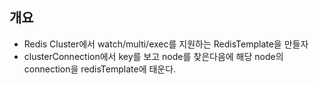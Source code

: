 ## 개요
- Redis Cluster에서 watch/multi/exec를 지원하는 RedisTemplate을 만들자
- clusterConnection에서 key를 보고 node를 찾은다음에 해당 node의 connection을 redisTemplate에 태운다.
